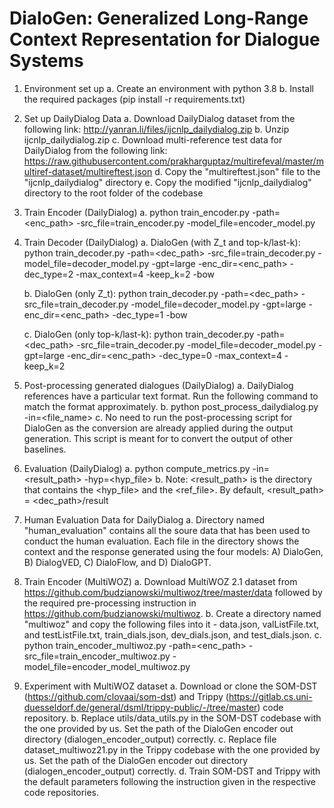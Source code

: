 # DialoGen: Generalized Long-Range Context Representation for Dialogue Systems

1. Environment set up
	a. Create an environment with python 3.8
	b. Install the required packages (pip install -r requirements.txt)

2. Set up DailyDialog Data
	a. Download DailyDialog dataset from the following link: http://yanran.li/files/ijcnlp_dailydialog.zip
	b. Unzip ijcnlp_dailydialog.zip
	c. Download multi-reference test data for DailyDialog from the following link: https://raw.githubusercontent.com/prakharguptaz/multirefeval/master/multiref-dataset/multireftest.json
	d. Copy the "multireftest.json" file to the "ijcnlp_dailydialog" directory
	e. Copy the modified "ijcnlp_dailydialog" directory to the root folder of the codebase  

3. Train Encoder (DailyDialog)
	a. python train_encoder.py -path=<enc_path> -src_file=train_encoder.py -model_file=encoder_model.py

4. Train Decoder (DailyDialog)
	a. DialoGen (with Z_t and top-k/last-k): python train_decoder.py -path=<dec_path> -src_file=train_decoder.py -model_file=decoder_model.py -gpt=large -enc_dir=<enc_path> -dec_type=2 -max_context=4 -keep_k=2 -bow

	b. DialoGen (only Z_t): python train_decoder.py -path=<dec_path> -src_file=train_decoder.py -model_file=decoder_model.py -gpt=large  -enc_dir=<enc_path> -dec_type=1 -bow

	c. DialoGen (only top-k/last-k): python train_decoder.py -path=<dec_path> -src_file=train_decoder.py -model_file=decoder_model.py -gpt=large -enc_dir=<enc_path> -dec_type=0 -max_context=4 -keep_k=2

6. Post-processing generated dialogues (DailyDialog)
	a. DailyDialog references have a particular text format. Run the following command to match the format approximately. 
	b. python post_process_dailydialog.py -in=<file_name>
	c. No need to run the post-processing script for DialoGen as the conversion are already applied during the output generation. This script is meant for to convert the output of other baselines.

7. Evaluation (DailyDialog)
	a. python compute_metrics.py -in=<result_path> -hyp=<hyp_file>
	b. Note: <result_path> is the directory that contains the <hyp_file> and the <ref_file>. By default, <result_path> = <dec_path>/result

8. Human Evaluation Data for DailyDialog
	a. Directory named "human_evaluation" contains all the soure data that has been used to conduct the human evaluation. Each file in the directory shows the context and the response generated using the four models: A) DialoGen, B) DialogVED, C) DialoFlow, and D) DialoGPT.

9. Train Encoder (MultiWOZ)
	a. Download MultiWOZ 2.1 dataset from https://github.com/budzianowski/multiwoz/tree/master/data followed by the required pre-processing instruction in https://github.com/budzianowski/multiwoz. 
	b. Create a directory named "multiwoz" and copy the following files into it - data.json, valListFile.txt, and testListFile.txt, train_dials.json, dev_dials.json, and test_dials.json.
	c. python train_encoder_multiwoz.py -path=<enc_path> -src_file=train_encoder_multiwoz.py -model_file=encoder_model_multiwoz.py

10. Experiment with MultiWOZ dataset
	a. Download or clone the SOM-DST (https://github.com/clovaai/som-dst) and Trippy (https://gitlab.cs.uni-duesseldorf.de/general/dsml/trippy-public/-/tree/master) code repository.
	b. Replace utils/data_utils.py in the SOM-DST codebase with the one provided by us. Set the path of the DialoGen encoder out directory (dialogen_encoder_output) correctly.
	c. Replace file dataset_multiwoz21.py in the Trippy codebase with the one provided by us. Set the path of the DialoGen encoder out directory (dialogen_encoder_output) correctly.
	d. Train SOM-DST and Trippy with the default parameters following the instruction given in the respective code repositories.
